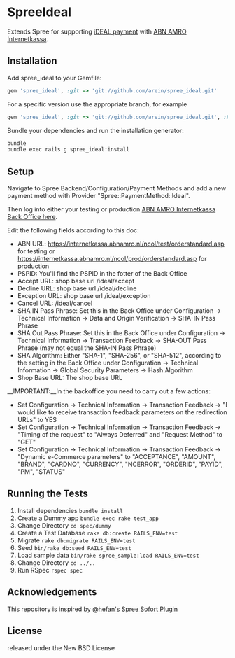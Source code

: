 # SpreeIdeal

Extends Spree for supporting [iDEAL payment](https://www.ideal.nl/en/) with  [ABN AMRO Internetkassa](https://internetkassa.abnamro.nl).

## Installation

Add spree_ideal to your Gemfile:

```ruby
gem 'spree_ideal', :git => 'git://github.com/arein/spree_ideal.git'
```

For a specific version use the appropriate branch, for example

```ruby
gem 'spree_ideal', :git => 'git://github.com/arein/spree_ideal.git', :branch => '2-4-stable'
```

Bundle your dependencies and run the installation generator:

```bash
bundle
bundle exec rails g spree_ideal:install
```

## Setup

Navigate to Spree Backend/Configuration/Payment Methods and add a new payment method with Provider "Spree::PaymentMethod::Ideal".

Then log into either your testing or production [ABN AMRO Internetkassa Back Office here](https://internetkassa.abnamro.nl).

Edit the following fields according to this doc:

* ABN URL: https://internetkassa.abnamro.nl/ncol/test/orderstandard.asp for testing or https://internetkassa.abnamro.nl/ncol/prod/orderstandard.asp for production
* PSPID: You'll find the PSPID in the fotter of the Back Office
* Accept URL: shop base url /ideal/accept
* Decline URL: shop base url /ideal/decline
* Exception URL: shop base url /ideal/exception
* Cancel URL: /ideal/cancel
* SHA IN Pass Phrase: Set this in the Back Office under Configuration -> Technical Information -> Data and Origin Verification -> SHA-IN Pass Phrase
* SHA Out Pass Phrase: Set this in the Back Office under Configuration -> Technical Information -> Transaction Feedback -> SHA-OUT Pass Phrase (may not equal the SHA-IN Pass Phrase)
* SHA Algorithm: Either "SHA-1", "SHA-256", or "SHA-512", according to the setting in the Back Office under Configuration -> Technical Information -> Global Security Parameters -> Hash Algorithm
* Shop Base URL: The shop base URL

__IMPORTANT:__In the backoffice you need to carry out a few actions:
* Set Configuration -> Technical Information -> Transaction Feedback -> "I would like to receive transaction feedback parameters on the redirection URLs" to YES
* Set Configuration -> Technical Information -> Transaction Feedback -> "Timing of the request" to "Always Deferred" and "Request Method" to "GET"
* Set Configuration -> Technical Information -> Transaction Feedback -> "Dynamic e-Commerce parameters" to "ACCEPTANCE", "AMOUNT", "BRAND", "CARDNO", "CURRENCY", "NCERROR", "ORDERID", "PAYID", "PM", "STATUS"

## Running the Tests

1. Install dependencies `bundle install`
2. Create a Dummy app `bundle exec rake test_app`
3. Change Directory `cd spec/dummy`
4. Create a Test Database `rake db:create RAILS_ENV=test`
5. Migrate `rake db:migrate RAILS_ENV=test`
6. Seed `bin/rake db:seed RAILS_ENV=test`
7. Load sample data `bin/rake spree_sample:load RAILS_ENV=test`
8. Change Directory `cd ../..`
9. Run RSpec `rspec spec`


## Acknowledgements

This repository is inspired by [@hefan's](https://github.com/hefan) [Spree Sofort Plugin](https://github.com/hefan/spree_sofort)

## License
released under the New BSD License
